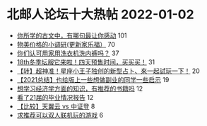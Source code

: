 # 北邮人论坛十大热帖 2022-01-02

- [你所学的古文中，有哪句最让你感动](https://bbs.byr.cn/article/Poetry/26456) 101
- [物美价格的小调研(更新家乐福）](https://bbs.byr.cn/article/Picture/3310184) 70
- [你们认可用家用洗衣机洗内裤吗？](https://bbs.byr.cn/article/Talking/6323920) 37
- [18th冬季坛服它来啦！四天预售时间，买买买！](https://bbs.byr.cn/article/Tshirt/90658) 31
- [【转】超神准！星座小王子独创的新型占卜、來一起試玩一下！](https://bbs.byr.cn/article/Constellations/326533) 20
- [【2021总结】也给版上一些想做副业的同学一些启示](https://bbs.byr.cn/article/WorkLife/1180141) 19
- [想学习经济学方面的知识，有推荐的书籍吗](https://bbs.byr.cn/article/StudyShare/202875) 12
- [看了21届的毕业情况报告](https://bbs.byr.cn/article/GoAbroad/382056) 12
- [【比较】天翼云 vs 中证登](https://bbs.byr.cn/article/Job/2154319) 8
- [求推荐可以双人联机玩的游戏](https://bbs.byr.cn/article/PCGame/132802) 6


